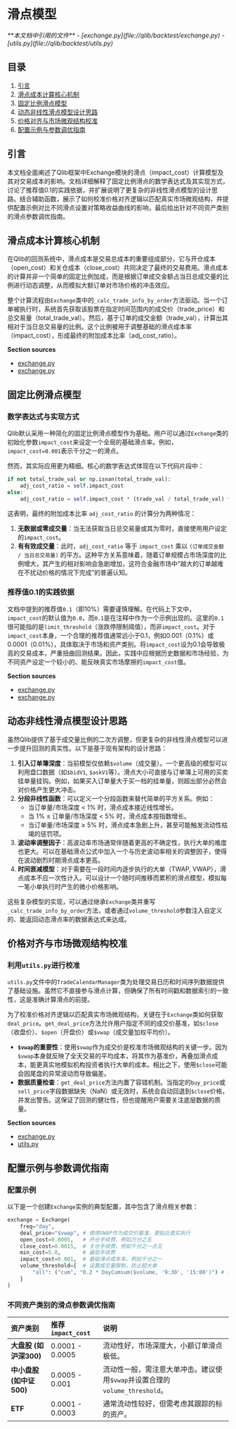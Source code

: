 
# 滑点模型

<cite>
**本文档中引用的文件**
- [exchange.py](file://qlib/backtest/exchange.py)
- [utils.py](file://qlib/backtest/utils.py)
</cite>

## 目录
1. [引言](#引言)
2. [滑点成本计算核心机制](#滑点成本计算核心机制)
3. [固定比例滑点模型](#固定比例滑点模型)
4. [动态非线性滑点模型设计思路](#动态非线性滑点模型设计思路)
5. [价格对齐与市场微观结构校准](#价格对齐与市场微观结构校准)
6. [配置示例与参数调优指南](#配置示例与参数调优指南)

## 引言
本文档全面阐述了Qlib框架中Exchange模块的滑点（impact_cost）计算模型及其对交易成本的影响。文档详细解释了固定比例滑点的数学表达式及其实现方式，讨论了推荐值0.1的实践依据，并扩展说明了更复杂的非线性滑点模型的设计思路。结合辅助函数，展示了如何校准价格对齐逻辑以匹配真实市场微观结构，并提供配置示例对比不同滑点设置对策略收益曲线的影响，最后给出针对不同资产类别的滑点参数调优指南。

## 滑点成本计算核心机制

在Qlib的回测系统中，滑点成本是交易总成本的重要组成部分，它与开仓成本（open_cost）和关仓成本（close_cost）共同决定了最终的交易费用。滑点成本的计算并非一个简单的固定比例加成，而是根据订单成交金额占当日总成交量的比例进行动态调整，从而模拟大额订单对市场价格的冲击效应。

整个计算流程由`Exchange`类中的`_calc_trade_info_by_order`方法驱动。当一个订单被执行时，系统首先获取该股票在指定时间范围内的成交价（trade_price）和总交易量（total_trade_val）。然后，基于订单的成交金额（trade_val），计算出其相对于当日总交易量的比例。这个比例被用于调整基础的滑点成本率（impact_cost），形成最终的附加成本比率（adj_cost_ratio）。

**Section sources**
- [exchange.py](file://qlib/backtest/exchange.py#L858-L951)
- [exchange.py](file://qlib/backtest/exchange.py#L420-L462)

## 固定比例滑点模型

### 数学表达式与实现方式
Qlib默认采用一种简化的固定比例滑点模型作为基础。用户可以通过`Exchange`类的初始化参数`impact_cost`来设定一个全局的基础滑点率。例如，`impact_cost=0.001`表示千分之一的滑点。

然而，其实际应用更为精细。核心的数学表达式体现在以下代码片段中：
```python
if not total_trade_val or np.isnan(total_trade_val):
    adj_cost_ratio = self.impact_cost
else:
    adj_cost_ratio = self.impact_cost * (trade_val / total_trade_val) ** 2
```
这表明，最终的附加成本比率 `adj_cost_ratio` 的计算分为两种情况：
1.  **无数据或零成交量**：当无法获取当日总交易量或其为零时，直接使用用户设定的`impact_cost`。
2.  **有有效成交量**：此时，`adj_cost_ratio` 等于 `impact_cost` 乘以 `(订单成交金额 / 当日总交易量)` 的平方。这种平方关系意味着，随着订单规模占市场深度的比例增大，其产生的相对影响会急剧增加，这符合金融市场中“越大的订单越难在不扰动价格的情况下完成”的普遍认知。

### 推荐值0.1的实践依据
文档中提到的推荐值`0.1`（即10%）需要谨慎理解。在代码上下文中，`impact_cost`的默认值为`0.0`，而`0.1`是在注释中作为一个示例出现的。这里的`0.1`很可能指的是`limit_threshold`（涨跌停限制阈值），而非`impact_cost`。对于`impact_cost`本身，一个合理的推荐值通常远小于0.1，例如0.001（0.1%）或0.0001（0.01%），具体取决于市场和资产类别。将`impact_cost`设为0.1会导致极高的交易成本，严重扭曲回测结果。因此，实践中应根据历史数据和市场经验，为不同资产设定一个较小的、能反映真实市场摩擦的`impact_cost`值。

**Section sources**
- [exchange.py](file://qlib/backtest/exchange.py#L858-L951)
- [exchange.py](file://qlib/backtest/exchange.py#L37-L198)

## 动态非线性滑点模型设计思路

虽然Qlib提供了基于成交量比例的二次方调整，但更复杂的非线性滑点模型可以进一步提升回测的真实性。以下是基于现有架构的设计思路：

1.  **引入订单簿深度**：当前模型仅依赖`$volume`（成交量）。一个更高级的模型可以利用盘口数据（如`$bidV1`, `$askV1`等）。滑点大小可直接与订单簿上可用的买卖挂单量挂钩。例如，如果买入订单量大于买一档的挂单量，则超出部分必然会对价格产生更大冲击。
2.  **分段非线性函数**：可以定义一个分段函数来替代简单的平方关系。例如：
    *   当订单量/市场深度 < 1% 时，滑点成本接近线性增长。
    *   当 1% ≤ 订单量/市场深度 < 5% 时，滑点成本按指数增长。
    *   当订单量/市场深度 ≥ 5% 时，滑点成本急剧上升，甚至可能触发流动性枯竭的惩罚项。
3.  **波动率调整因子**：高波动率市场通常伴随着更高的不确定性，执行大单的难度也更大。可以在基础滑点公式中加入一个与历史波动率相关的调整因子，使得在波动剧烈时期滑点成本更高。
4.  **时间衰减模型**：对于需要在一段时间内逐步执行的大单（TWAP, VWAP），滑点成本不应一次性计入。可以设计一个随时间推移而累积的滑点模型，模拟每一笔小单执行时产生的微小价格影响。

这些复杂模型的实现，可以通过继承`Exchange`类并重写`_calc_trade_info_by_order`方法，或者通过`volume_threshold`参数注入自定义的、能返回动态滑点率的数据表达式来达成。

## 价格对齐与市场微观结构校准

### 利用`utils.py`进行校准
`utils.py`文件中的`TradeCalendarManager`类为处理交易日历和时间序列数据提供了基础设施。虽然它不直接参与滑点计算，但确保了所有时间戳和数据索引的一致性，这是准确计算滑点的前提。

为了校准价格对齐逻辑以匹配真实市场微观结构，关键在于`Exchange`类如何获取`deal_price`。`get_deal_price`方法允许用户指定不同的成交价基准，如`$close`（收盘价）、`$open`（开盘价）或`$vwap`（成交量加权平均价）。

*   **`$vwap`的重要性**：使用`$vwap`作为成交价是校准市场微观结构的关键一步。因为`$vwap`本身就反映了全天交易的平均成本，将其作为基准价，再叠加滑点成本，能更真实地模拟机构投资者执行大单的成本。相比之下，使用`$close`可能会因尾盘的异常波动而导致偏差。
*   **数据质量检查**：`get_deal_price`方法内置了容错机制。当指定的`buy_price`或`sell_price`字段数据缺失（NaN）或无效时，系统会自动回退到`$close`价格，并发出警告。这保证了回测的健壮性，但也提醒用户需要关注底层数据的质量。

**Section sources**
- [exchange.py](file://qlib/backtest/exchange.py#L493-L513)
- [utils.py](file://qlib/backtest/utils.py#L10-L100)

## 配置示例与参数调优指南

### 配置示例
以下是一个创建`Exchange`实例的典型配置，其中包含了滑点相关参数：
```python
exchange = Exchange(
    freq="day",
    deal_price="$vwap", # 使用VWAP作为成交价基准，更贴近真实执行
    open_cost=0.0005,   # 开仓手续费，例如万分之五
    close_cost=0.0015,  # 关仓手续费，例如千分之一点五
    min_cost=5.0,       # 最低手续费
    impact_cost=0.001,  # 基础滑点成本率，例如千分之一
    volume_threshold={  # 设置成交量限制，防止超大单
        "all": ("cum", "0.2 * DayCumsum($volume, '9:30', '15:00')") # 单日累计成交量不超过20%
    }
)
```

### 不同资产类别的滑点参数调优指南
| 资产类别 | 推荐`impact_cost` | 说明 |
| :--- | :--- | :--- |
| **大盘股 (如沪深300)** | 0.0001 - 0.0005 | 流动性好，市场深度大，小额订单滑点极低。 |
| **中小盘股 (如中证500)** | 0.0005 - 0.001 | 流动性一般，需注意大单冲击。建议使用`$vwap`并设置合理的`volume_threshold`。 |
| **ETF** | 0.0001 - 0.0003 | 通常流动性较好，但需考虑其跟踪的标的资产。